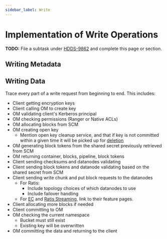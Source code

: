 ```yaml
---
sidebar_label: Write
---
```


# Implementation of Write Operations

**TODO:** File a subtask under [HDDS-9862](https://issues.apache.org/jira/browse/HDDS-9862) and complete this page or section.

## Writing Metadata

## Writing Data

Trace every part of a write request from beginning to end. This includes:
- Client getting encryption keys
- Client calling OM to create key
- OM validating client's Kerberos principal
- OM checking permissions (Ranger or Native ACLs)
- OM allocating blocks from SCM
- OM creating open key
    - Mention open key cleanup service, and that if key is not committed within a given time it will be picked up for [deletion](./delete#deleting-data)
- OM generating block tokens from the shared secret previously retrieved from SCM
- OM returning container, blocks, pipeline, block tokens
- Client sending checksums and datanodes validating
- Client sending block tokens and datanode validating based on the shared secret from SCM
- Client sending write chunk and put block requests to the datanodes
    - For Ratis:
        - Include topology choices of which datanodes to use
        - Include failover handling
    - For [EC](../features/erasure-coding) and [Ratis Streaming](../features/ratis-streaming), link to their feature pages.
- Client allocating more blocks if needed
- Client committing to OM
- OM checking the current namespace
    - Bucket must still exist
    - Existing key will be overwritten
- OM committing the data and returning to the client

